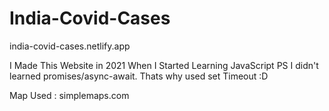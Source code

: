# India-Covid-Cases

india-covid-cases.netlify.app


I Made This Website in 2021 When I Started Learning JavaScript
PS I didn't learned promises/async-await. Thats why used set Timeout :D

Map Used : simplemaps.com
